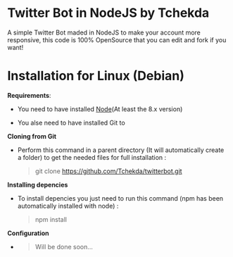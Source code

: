 # Twitter Bot in NodeJS by Tchekda

A simple Twitter Bot maded in NodeJS to make your account more responsive, this code is 100% OpenSource that you can edit and fork if you want!

# Installation for Linux (Debian)

**Requirements**:

 * You need to have installed [Node](https://nodejs.org/en/download/)(At least the 8.x version)

 * You alse need to have installed Git to 
  
**Cloning from Git**
   
 * Perform this command in a parent directory (It will automatically create a folder) to get the needed files for full installation : 
    >git clone https://github.com/Tchekda/twitterbot.git
 
**Installing depencies**
 * To install depencies you just need to run this command (npm has been automatically installed with node) :
    >npm install

**Configuration**
   * >Will be done soon...
